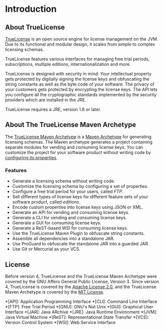 # Introduction 

## About TrueLicense

[TrueLicense](https://github.com/christian-schlichtherle/truelicense) is an open source engine for license management on
the JVM.
Due to its functional and modular design, it scales from simple to complex licensing schemas.

TrueLicense features various interfaces for managing free trial periods, subscriptions, multiple editions,
internationalization and more.

TrueLicense is designed with security in mind:
Your intellectual property gets protected by digitally signing the license keys and obfuscating the string constants as
well as the byte code of your software.
The privacy of your customers gets protected by encrypting the license keys.
The API lets you configure all the cryptographic standards implemented by the security providers which are installed in
the JRE.

TrueLicense requires a JRE, version 1.8 or later.

## About The TrueLicense Maven Archetype

The [TrueLicense Maven Archetype](https://github.com/christian-schlichtherle/truelicense-maven-archetype) is a
[Maven Archetype](https://maven.apache.org/guides/introduction/introduction-to-archetypes.html) for generating licensing
schemas.
The Maven archetype generates a project containing separate modules for vending and consuming license keys.
You can customize the project for your software product without writing code by
[configuring its properties](/reference/config-properties.md).

### Features

+ Generate a licensing schema without writing code.
+ Customize the licensing schema by configuring a set of properties.
+ Configure a free trial period for your users, called _FTP_.
+ Sell different types of license keys for different feature sets of your software product, called _editions_.
+ Encode custom properties into license keys using JSON or XML.
+ Generate an API for vending and consuming license keys.
+ Generate a CLI for vending and consuming license keys.
+ Generate a GUI for consuming license keys.
+ Generate a ReST-based WSI for consuming license keys.
+ Use the TrueLicense Maven Plugin to obfuscate string constants.
+ Assemble all dependencies into a standalone JAR.
+ Use ProGuard to obfuscate the standalone JAR into a guarded JAR.
+ Use Git or Mercurial as your VCS. 

## License

Before version 4, TrueLicense and the TrueLicense Maven Archetype were covered by the GNU Affero General Public License,
Version 3.
Since version 4,
TrueLicense is covered by the
[Apache License 2.0](https://github.com/christian-schlichtherle/truelicense/blob/master/LICENSE),
and the TrueLicense Maven Archetype is covered by the
[MIT License](https://github.com/christian-schlichtherle/truelicense-maven-archetype/blob/master/LICENSE).

*[API]: Application Programming Interface
*[CLI]: Command Line Interface
*[FTP]: Free Trial Period
*[GNU]: GNU's Not Unix
*[GUI]: Graphical User Interface
*[JAR]: Java ARchive
*[JRE]: Java Runtime Environment
*[JVM]: Java Virtual Machine
*[ReST]: Representational State Transfer
*[VCS]: Version Control System
*[WSI]: Web Service Interface
